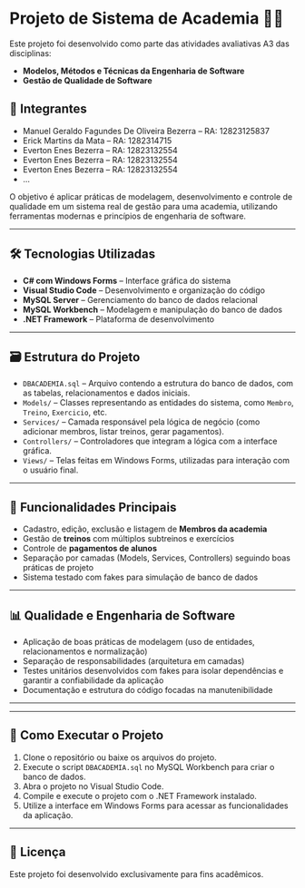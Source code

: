 # Projeto de Sistema de Academia 🏋️‍♂️

Este projeto foi desenvolvido como parte das atividades avaliativas A3 das disciplinas:

- **Modelos, Métodos e Técnicas da Engenharia de Software**
- **Gestão de Qualidade de Software**

 ## 👥 Integrantes



- Manuel Geraldo Fagundes De Oliveira Bezerra – RA: 12823125837
- Erick Martins da Mata – RA: 1282314715
- Everton Enes Bezerra – RA: 12823132554
- Everton Enes Bezerra – RA: 12823132554
- Everton Enes Bezerra – RA: 12823132554
- ...


O objetivo é aplicar práticas de modelagem, desenvolvimento e controle de qualidade em um sistema real de gestão para uma academia, utilizando ferramentas modernas e princípios de engenharia de software.

---

## 🛠️ Tecnologias Utilizadas

- **C# com Windows Forms** – Interface gráfica do sistema
- **Visual Studio Code** – Desenvolvimento e organização do código
- **MySQL Server** – Gerenciamento do banco de dados relacional
- **MySQL Workbench** – Modelagem e manipulação do banco de dados
- **.NET Framework** – Plataforma de desenvolvimento

---

## 🗃️ Estrutura do Projeto

- `DBACADEMIA.sql` – Arquivo contendo a estrutura do banco de dados, com as tabelas, relacionamentos e dados iniciais.
- `Models/` – Classes representando as entidades do sistema, como `Membro`, `Treino`, `Exercicio`, etc.
- `Services/` – Camada responsável pela lógica de negócio (como adicionar membros, listar treinos, gerar pagamentos).
- `Controllers/` – Controladores que integram a lógica com a interface gráfica.
- `Views/` – Telas feitas em Windows Forms, utilizadas para interação com o usuário final.

---

## 🎯 Funcionalidades Principais

- Cadastro, edição, exclusão e listagem de **Membros da academia**
- Gestão de **treinos** com múltiplos subtreinos e exercícios
- Controle de **pagamentos de alunos**
- Separação por camadas (Models, Services, Controllers) seguindo boas práticas de projeto
- Sistema testado com fakes para simulação de banco de dados

---

## 📊 Qualidade e Engenharia de Software

- Aplicação de boas práticas de modelagem (uso de entidades, relacionamentos e normalização)
- Separação de responsabilidades (arquitetura em camadas)
- Testes unitários desenvolvidos com fakes para isolar dependências e garantir a confiabilidade da aplicação
- Documentação e estrutura do código focadas na manutenibilidade

---


---

## 🚀 Como Executar o Projeto

1. Clone o repositório ou baixe os arquivos do projeto.
2. Execute o script `DBACADEMIA.sql` no MySQL Workbench para criar o banco de dados.
3. Abra o projeto no Visual Studio Code.
4. Compile e execute o projeto com o .NET Framework instalado.
5. Utilize a interface em Windows Forms para acessar as funcionalidades da aplicação.

---

## 📝 Licença

Este projeto foi desenvolvido exclusivamente para fins acadêmicos.


 
